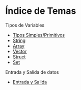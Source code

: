 # Índice de Temas

Tipos de Variables

 - [Tipos Simples/Primitivos](teoria/TiposSimples.md#tipossimples)
 - [String](teoria/String.md#string)
 - [Array](teoria/Array.md#array)
 - [Vector](teoria/Vector.md#vector)
 - [Struct](teoria/Struct.md#struct)
 - [Set](teoria/Set.md#set)

Entrada y Salida de datos
 - [Entrada y Salida](teoria/Entrada&Salida.md#entrada&salida)
